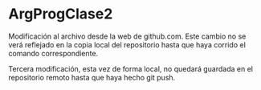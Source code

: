 # ArgProgClase2

Modificación al archivo desde la web de github.com. Este cambio no se verá reflejado en la copia local del repositorio hasta que haya corrido el comando correspondiente.

Tercera modificación, esta vez de forma local, no quedará guardada en el repositorio remoto hasta que haya hecho git push.
